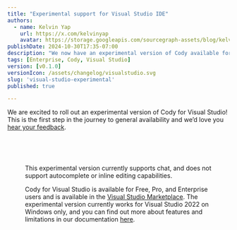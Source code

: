```yaml
---
title: "Experimental support for Visual Studio IDE"
authors:
  - name: Kelvin Yap
    url: https://x.com/kelvinyap
    avatar: https://storage.googleapis.com/sourcegraph-assets/blog/kelvin_avatar.png
publishDate: 2024-10-30T17:35-07:00
description: "We now have an experimental version of Cody available for Visual Studio, allowing users access to Cody chat. This is the first step in the journey towards general availability and we'd love to hear your feedback."
tags: [Enterprise, Cody, Visual Studio]
version: [v0.1.0]
versionIcon: /assets/changelog/visualstudio.svg
slug: 'visual-studio-experimental'
published: true

---
```


We are excited to roll out an experimental version of Cody for Visual Studio! This is the first step in the journey to general availability and we’d love you [hear your feedback](https://community.sourcegraph.com/).

<br />
<Figure
  src="https://storage.googleapis.com/sourcegraph-assets/changelog/visual-studio-experimental/visual-studio-prompts.png"
  alt="Cody for Visual Studio IDE is experimental and offers chat functionality for users."
/>
<br />

This experimental version currently supports chat, and does not support autocomplete or inline editing capabilities.

Cody for Visual Studio is available for Free, Pro, and Enterprise users and is available in the [Visual Studio Marketplace](https://marketplace.visualstudio.com/items?itemName=sourcegraph.cody-vs). The experimental version currently works for Visual Studio 2022 on Windows only, and you can find out more about features and limitations in our documentation [here](http://sourcegraph.com/docs/cody/clients/install-visual-studio).